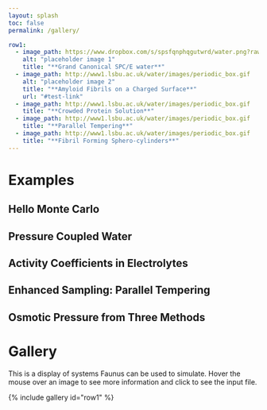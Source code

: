 ```yaml
---
layout: splash
toc: false
permalink: /gallery/

row1:
  - image_path: https://www.dropbox.com/s/spsfqnphqgutwrd/water.png?raw=1
    alt: "placeholder image 1"
    title: "**Grand Canonical SPC/E water**"
  - image_path: http://www1.lsbu.ac.uk/water/images/periodic_box.gif
    alt: "placeholder image 2"
    title: "**Amyloid Fibrils on a Charged Surface**"
    url: "#test-link"
  - image_path: http://www1.lsbu.ac.uk/water/images/periodic_box.gif
    title: "**Crowded Protein Solution**"
  - image_path: http://www1.lsbu.ac.uk/water/images/periodic_box.gif
    title: "**Parallel Tempering**"
  - image_path: http://www1.lsbu.ac.uk/water/images/periodic_box.gif
    title: "**Fibril Forming Sphero-cylinders**"
---
```

<script src="https://cdnjs.cloudflare.com/ajax/libs/mathjax/2.7.0/MathJax.js?config=TeX-AMS-MML_HTMLorMML" type="text/javascript"></script>

# Examples

## Hello Monte Carlo

## Pressure Coupled Water

## Activity Coefficients in Electrolytes

## Enhanced Sampling: Parallel Tempering

## Osmotic Pressure from Three Methods

# Gallery

This is a display of systems Faunus can be used to simulate. Hover the mouse over an
image to see more information and click to see the input file.

{% include gallery id="row1" %}


